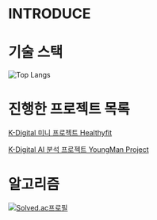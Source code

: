 
# INTRODUCE



# 기술 스택


![Top Langs](https://github-readme-stats.vercel.app/api/top-langs/?username=JisooOvO&layout=compact&theme=tokyonight)



# 진행한 프로젝트 목록

[K-Digital 미니 프로젝트 Healthyfit](https://github.com/JisooOvO/kminiproject-dietapp)

[K-Digital AI 분석 프로젝트 YoungMan Project](https://github.com/JisooOvO/DataAnalystProject-Frontend-YoungmanProject)


# 알고리즘

[![Solved.ac프로필](http://mazassumnida.wtf/api/v2/generate_badge?boj=lampikachu)](https://solved.ac/lampikachu)


